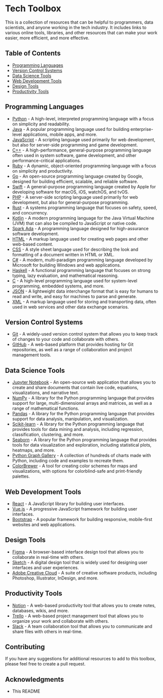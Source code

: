 # Tech Toolbox

This is a collection of resources that can be helpful to programmers, data scientists, and anyone working in the tech industry. It includes links to various online tools, libraries, and other resources that can make your work easier, more efficient, and more effective.

## Table of Contents

- [Programming Languages](#programming-languages)
- [Version Control Systems](#version-control-systems)
- [Data Science Tools](#data-science-tools)
- [Web Development Tools](#web-development-tools)
- [Design Tools](#design-tools)
- [Productivity Tools](#productivity-tools)

## Programming Languages

- [Python](https://www.python.org/) - A high-level, interpreted programming language with a focus on simplicity and readability.
- [Java](https://www.java.com/en/) - A popular programming language used for building enterprise-level applications, mobile apps, and more.
- [JavaScript](https://developer.mozilla.org/en-US/docs/Web/JavaScript) - A scripting language used primarily for web development, but also for server-side programming and game development.
- [C++](https://isocpp.org/) - A high-performance, general-purpose programming language often used in system software, game development, and other performance-critical applications.
- [Ruby](https://www.ruby-lang.org/en/) - A dynamic, object-oriented programming language with a focus on simplicity and productivity.
- [Go](https://golang.org/) - An open-source programming language created by Google, designed for building efficient, scalable, and reliable software.
- [Swift](https://developer.apple.com/swift/) - A general-purpose programming language created by Apple for developing software for macOS, iOS, watchOS, and tvOS.
- [PHP](https://www.php.net/) - A server-side scripting language used primarily for web development, but also for general-purpose programming.
- [Rust](https://www.rust-lang.org/) - A systems programming language that focuses on safety, speed, and concurrency.
- [Kotlin](https://kotlinlang.org/) - A modern programming language for the Java Virtual Machine (JVM) that can also be compiled to JavaScript or native code.
- [Spark Ada](https://en.wikipedia.org/wiki/SPARK_(programming_language)) - A programming language designed for high-assurance software development.
- [HTML](https://developer.mozilla.org/en-US/docs/Web/HTML) - A markup language used for creating web pages and other web-based content.
- [CSS](https://developer.mozilla.org/en-US/docs/Web/CSS) - A style sheet language used for describing the look and formatting of a document written in HTML or XML.
- [C#](https://docs.microsoft.com/en-us/dotnet/csharp/) - A modern, multi-paradigm programming language developed by Microsoft for building Windows and web applications.
- [Haskell](https://www.haskell.org/) - A functional programming language that focuses on strong typing, lazy evaluation, and mathematical reasoning.
- [C](https://en.wikipedia.org/wiki/C_(programming_language)) - A high-level programming language used for system-level programming, embedded systems, and more.
- [JSON](https://www.json.org/) - A lightweight data interchange format that is easy for humans to read and write, and easy for machines to parse and generate.
- [XML](https://www.w3.org/XML/) - A markup language used for storing and transporting data, often used in web services and other data exchange scenarios.

## Version Control Systems

- [Git](https://git-scm.com/) - A widely-used version control system that allows you to keep track of changes to your code and collaborate with others.
- [GitHub](https://github.com/) - A web-based platform that provides hosting for Git repositories, as well as a range of collaboration and project management tools.

## Data Science Tools

- [Jupyter Notebook](https://jupyter.org/) - An open-source web application that allows you to create and share documents that contain live code, equations, visualizations, and narrative text.
- [NumPy](https://numpy.org/) - A library for the Python programming language that provides support for large, multi-dimensional arrays and matrices, as well as a range of mathematical functions.
- [Pandas](https://pandas.pydata.org/) - A library for the Python programming language that provides support for data analysis, manipulation, and visualization.
- [Scikit-learn](https://scikit-learn.org/) - A library for the Python programming language that provides tools for data mining and analysis, including regression, classification, clustering, and more.
- [Seaborn](https://seaborn.pydata.org/) - A library for the Python programming language that provides tools for data visualization and exploration, including statistical plots, heatmaps, and more.
- [Python Graph Gallery](https://www.python-graph-gallery.com/) - A collection of hundreds of charts made with Python, including code and examples to recreate them.
- [ColorBrewer](https://colorbrewer2.org/) - A tool for creating color schemes for maps and visualizations, with options for colorblind-safe and print-friendly palettes.

## Web Development Tools

- [React](https://reactjs.org/) - A JavaScript library for building user interfaces.
- [Vue.js](https://vuejs.org/) - A progressive JavaScript framework for building user interfaces.
- [Bootstrap](https://getbootstrap.com/) - A popular framework for building responsive, mobile-first websites and web applications.

## Design Tools

- [Figma](https://www.figma.com/) - A browser-based interface design tool that allows you to collaborate in real-time with others.
- [Sketch](https://www.sketch.com/) - A digital design tool that is widely used for designing user interfaces and user experiences.
- [Adobe Creative Cloud](https://www.adobe.com/creativecloud.html) - A suite of creative software products, including Photoshop, Illustrator, InDesign, and more.

## Productivity Tools

- [Notion](https://www.notion.so/) - A web-based productivity tool that allows you to create notes, databases, wikis, and more.
- [Trello](https://trello.com/) - A web-based project management tool that allows you to organize your work and collaborate with others.
- [Slack](https://slack.com/) - A team collaboration tool that allows you to communicate and share files with others in real-time.

## Contributing

If you have any suggestions for additional resources to add to this toolbox, please feel free to create a pull request.

## Acknowledgments

- This README
